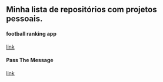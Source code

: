 ## Minha lista de repositórios com projetos pessoais.
  
#### football ranking app  
[link](https://github.com/RicardoBaltazar/football-ranking-app)  
  
#### Pass The Message  
[link](https://github.com/RicardoBaltazar/Pass-The-Message)  
  
